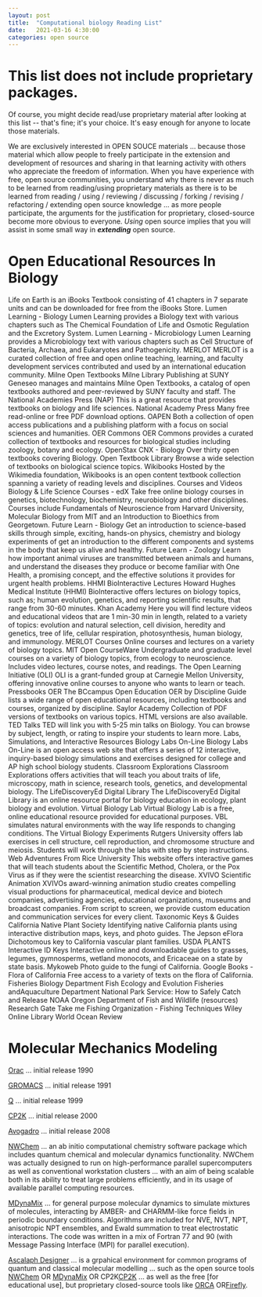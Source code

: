```yaml
---
layout: post
title:  "Computational biology Reading List"
date:   2021-03-16 4:30:00
categories: open source
---
```



# This list does not include proprietary packages. 

Of course, you might decide read/use proprietary material after looking at this list -- that's fine; it's your choice. It's easy enough for anyone to locate those materials. 

We are exclusively interested in OPEN SOUCE materials ... because those material which allow people to freely participate in the extension and development of resources and sharing in that learning activity with others who appreciate the freedom of information. When you have experience with free, open source communities, you understand why there is never as much to be learned from reading/using proprietary materials as there is to be learned from reading / using / reviewing / discussing / forking / revising / refactoring / extending open source knowledge ... as more people participate, the arguments for the justification for proprietary, closed-source become more obvious to everyone. *Using* open source implies that you will assist in some small way in ***extending*** open source.


# Open Educational Resources In Biology


Life on Earth is an iBooks Textbook consisting of 41 chapters in 7 separate units and can be downloaded for free from the iBooks Store.
Lumen Learning - Biology
Lumen Learning provides a Biology text with various chapters such as The Chemical Foundation of Life and Osmotic Regulation and the Excretory System.
Lumen Learning - Microbiology
Lumen Learning provides a Microbiology text with various chapters such as Cell Structure of Bacteria, Archaea, and Eukaryotes and Pathogenicity.
MERLOT
MERLOT is a curated collection of free and open online teaching, learning, and faculty development services contributed and used by an international education community.
Milne Open Textbooks
Milne Library Publishing at SUNY Geneseo manages and maintains Milne Open Textbooks, a catalog of open textbooks authored and peer-reviewed by SUNY faculty and staff.
The National Academies Press (NAP)
This is a great resource that provides textbooks on biology and life sciences.
National Academy Press
Many free read-online or free PDF download options.
OAPEN
Both a collection of open access publications and a publishing platform with a focus on social sciences and humanities.
OER Commons
OER Commons provides a curated collection of textbooks and resources for biological studies including zoology, botany and ecology.
OpenStax CNX - Biology
Over thirty open textbooks covering Biology.
Open Textbook Library
Browse a wide selection of textbooks on biological science topics.
Wikibooks
Hosted by the Wikimedia foundation, Wikibooks is an open content textbook collection spanning a variety of reading levels and disciplines.
Courses and Videos
Biology & Life Science Courses - edX
Take free online biology courses in genetics, biotechnology, biochemistry, neurobiology and other disciplines. Courses include Fundamentals of Neuroscience from Harvard University, Molecular Biology from MIT and an Introduction to Bioethics from Georgetown.
Future Learn - Biology
Get an introduction to science-based skills through simple, exciting, hands-on physics, chemistry and biology experiments of get an introduction to the different components and systems in the body that keep us alive and healthy.
Future Learn - Zoology
Learn how important animal viruses are transmitted between animals and humans, and understand the diseases they produce or become familiar with One Health, a promising concept, and the effective solutions it provides for urgent health problems.
HHMI BioInteractive Lectures
Howard Hughes Medical Institute (HHMI) BioInteractive offers lectures on biology topics, such as; human evolution, genetics, and reporting scientific results, that range from 30-60 minutes.
Khan Academy
Here you will find lecture videos and educational videos that are 1 min-30 min in length, related to a variety of topics: evolution and natural selection, cell division, heredity and genetics, tree of life, cellular respiration, photosynthesis, human biology, and immunology.
MERLOT Courses
Online courses and lectures on a variety of biology topics.
MIT Open CourseWare
Undergraduate and graduate level courses on a variety of biology topics, from ecology to neuroscience. Includes video lectures, course notes, and readings.
The Open Learning Initiative (OLI)
OLI is a grant-funded group at Carnegie Mellon University, offering innovative online courses to anyone who wants to learn or teach.
Pressbooks OER
The BCcampus Open Education OER by Discipline Guide lists a wide range of open educational resources, including textbooks and courses, organized by discipline.
Saylor Academy
Collection of PDF versions of textbooks on various topics. HTML versions are also available.
TED Talks
TED will link you with 5-25 min talks on Biology. You can browse by subject, length, or rating to inspire your students to learn more.
Labs, Simulations, and Interactive Resources
Biology Labs On-Line
Biology Labs On-Line is an open access web site that offers a series of 12 interactive, inquiry-based biology simulations and exercises designed for college and AP high school biology students.
Classroom Explorations
Classroom Explorations offers activities that will teach you about traits of life, microscopy, math in science, research tools, genetics, and developmental biology.
The LifeDiscoveryEd Digital Library
The LifeDiscoveryEd Digital Library is an online resource portal for biology education in ecology, plant biology and evolution.
Virtual Biology Lab
Virtual Biology Lab is a free, online educational resource provided for educational purposes. VBL simulates natural environments with the way life responds to changing conditions.
The Virtual Biology Experiments
Rutgers University offers lab exercises in cell structure, cell reproduction, and chromosome structure and meiosis. Students will work through the labs with step by step instructions.
Web Adventures From Rice University
This website offers interactive games that will teach students about the Scientific Method, Cholera, or the Pox Virus as if they were the scientist researching the disease.
XVIVO Scientific Animation
XVIVOs award-winning animation studio creates compelling visual productions for pharmaceutical, medical device and biotech companies, advertising agencies, educational organizations, museums and broadcast companies. From script to screen, we provide custom education and communication services for every client.
Taxonomic Keys & Guides
California Native Plant Society
Identifying native California plants using interactive distribution maps, keys, and photo guides.
The Jepson eFlora
Dichotomous key to California vascular plant families.
USDA PLANTS Interactive ID Keys
Interactive online and downloadable guides to grasses, legumes, gymnosperms, wetland monocots, and Ericaceae on a state by state basis.
Mykoweb
Photo guide to the fungi of California.
Google Books - Flora of California
Free access to a variety of texts on the flora of California.
Fisheries Biology
Department Fish Ecology and Evolution
Fisheries andAquaculture Department
National Park Service: How to Safely Catch and Release
NOAA
Oregon Department of Fish and Wildlife (resources)
Research Gate
Take me Fishing Organization - Fishing Techniques
Wiley Online Library
World Ocean Review


# Molecular Mechanics Modeling

[Orac](https://en.wikipedia.org/wiki/Orac_(MD_program)) ... initial release 1990


[GROMACS](https://en.wikipedia.org/wiki/GROMACS) ... initial release 1991	

[Q](https://en.wikipedia.org/wiki/Q_(software)) ... initial release 1999	

[CP2K](https://en.wikipedia.org/wiki/CP2K) ... initial release 2000	


[Avogadro](https://en.wikipedia.org/wiki/Avogadro_(software)) ... initial release 2008	


[NWChem](https://en.wikipedia.org/wiki/NWChem) ... an ab initio computational chemistry software package which includes quantum chemical and molecular dynamics functionality. NWChem was actually designed to run on high-performance parallel supercomputers as well as conventional workstation clusters ... with an aim of being scalable both in its ability to treat large problems efficiently, and in its usage of available parallel computing resources.

[MDynaMix](https://en.wikipedia.org/wiki/MDynaMix) ... for general purpose molecular dynamics to simulate mixtures of molecules, interacting by AMBER- and CHARMM-like force fields in periodic boundary conditions. Algorithms are included for NVE, NVT, NPT, anisotropic NPT ensembles, and Ewald summation to treat electrostatic interactions. The code was written in a mix of Fortran 77 and 90 (with Message Passing Interface (MPI) for parallel execution). 

[Ascalaph Designer](https://en.wikipedia.org/wiki/Ascalaph_Designer) ...  is a grpahical environment for common programs of quantum and classical molecular modelling ... such as the open source tools [NWChem](https://en.wikipedia.org/wiki/NWChem) OR [MDynaMix](https://en.wikipedia.org/wiki/MDynaMix) OR CP2K[CP2K](https://en.wikipedia.org/wiki/CP2K) ... as well as the free [for educational use], but proprietary closed-source tools like [ORCA](https://en.wikipedia.org/wiki/ORCA_(quantum_chemistry_program)) OR[Firefly](https://en.wikipedia.org/wiki/Firefly_(computer_program)).
